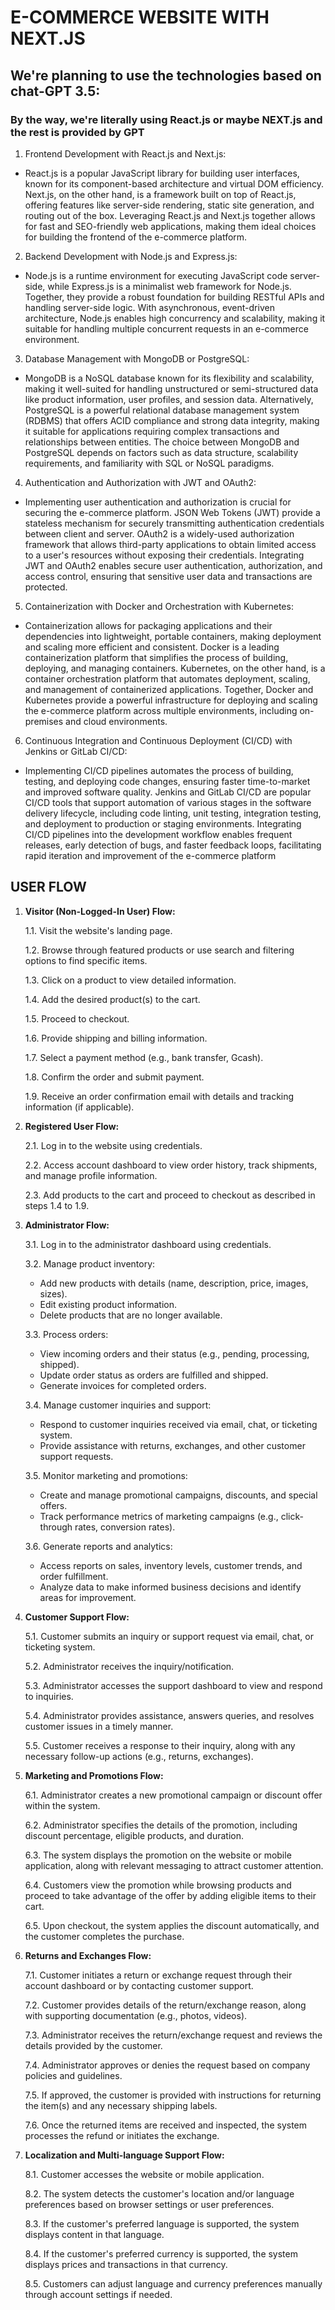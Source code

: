 # E-COMMERCE WEBSITE WITH NEXT.JS

## We're planning to use the technologies based on chat-GPT 3.5:
### By the way, we're literally using React.js or maybe NEXT.js and the rest is provided by GPT
1. Frontend Development with React.js and Next.js:
- React.js is a popular JavaScript library for building user interfaces, known for its component-based architecture and virtual DOM efficiency. Next.js, on the other hand, is a framework built on top of React.js, offering features like server-side rendering, static site generation, and routing out of the box. Leveraging React.js and Next.js together allows for fast and SEO-friendly web applications, making them ideal choices for building the frontend of the e-commerce platform.

2. Backend Development with Node.js and Express.js:
- Node.js is a runtime environment for executing JavaScript code server-side, while Express.js is a minimalist web framework for Node.js. Together, they provide a robust foundation for building RESTful APIs and handling server-side logic. With asynchronous, event-driven architecture, Node.js enables high concurrency and scalability, making it suitable for handling multiple concurrent requests in an e-commerce environment.

3. Database Management with MongoDB or PostgreSQL:
- MongoDB is a NoSQL database known for its flexibility and scalability, making it well-suited for handling unstructured or semi-structured data like product information, user profiles, and session data. Alternatively, PostgreSQL is a powerful relational database management system (RDBMS) that offers ACID compliance and strong data integrity, making it suitable for applications requiring complex transactions and relationships between entities. The choice between MongoDB and PostgreSQL depends on factors such as data structure, scalability requirements, and familiarity with SQL or NoSQL paradigms.

4. Authentication and Authorization with JWT and OAuth2:
- Implementing user authentication and authorization is crucial for securing the e-commerce platform. JSON Web Tokens (JWT) provide a stateless mechanism for securely transmitting authentication credentials between client and server. OAuth2 is a widely-used authorization framework that allows third-party applications to obtain limited access to a user's resources without exposing their credentials. Integrating JWT and OAuth2 enables secure user authentication, authorization, and access control, ensuring that sensitive user data and transactions are protected.

5. Containerization with Docker and Orchestration with Kubernetes:
- Containerization allows for packaging applications and their dependencies into lightweight, portable containers, making deployment and scaling more efficient and consistent. Docker is a leading containerization platform that simplifies the process of building, deploying, and managing containers. Kubernetes, on the other hand, is a container orchestration platform that automates deployment, scaling, and management of containerized applications. Together, Docker and Kubernetes provide a powerful infrastructure for deploying and scaling the e-commerce platform across multiple environments, including on-premises and cloud environments.

6. Continuous Integration and Continuous Deployment (CI/CD) with Jenkins or GitLab CI/CD:
- Implementing CI/CD pipelines automates the process of building, testing, and deploying code changes, ensuring faster time-to-market and improved software quality. Jenkins and GitLab CI/CD are popular CI/CD tools that support automation of various stages in the software delivery lifecycle, including code linting, unit testing, integration testing, and deployment to production or staging environments. Integrating CI/CD pipelines into the development workflow enables frequent releases, early detection of bugs, and faster feedback loops, facilitating rapid iteration and improvement of the e-commerce platform

## USER FLOW

1. **Visitor (Non-Logged-In User) Flow:**
    
    1.1. Visit the website's landing page.
    
    1.2. Browse through featured products or use search and filtering options to find specific items.
    
    1.3. Click on a product to view detailed information.
    
    1.4. Add the desired product(s) to the cart.
    
    1.5. Proceed to checkout.
    
    1.6. Provide shipping and billing information.
    
    1.7. Select a payment method (e.g., bank transfer, Gcash).
    
    1.8. Confirm the order and submit payment.
    
    1.9. Receive an order confirmation email with details and tracking information (if applicable).
    
2. **Registered User Flow:**
    
    2.1. Log in to the website using credentials.
    
    2.2. Access account dashboard to view order history, track shipments, and manage profile information.
    
    2.3. Add products to the cart and proceed to checkout as described in steps 1.4 to 1.9.
    
3. **Administrator Flow:**
    
    3.1. Log in to the administrator dashboard using credentials.
    
    3.2. Manage product inventory:
    - Add new products with details (name, description, price, images, sizes).
    - Edit existing product information.
    - Delete products that are no longer available.
    
    3.3. Process orders:
    - View incoming orders and their status (e.g., pending, processing, shipped).
    - Update order status as orders are fulfilled and shipped.
    - Generate invoices for completed orders.
    
    3.4. Manage customer inquiries and support:
    - Respond to customer inquiries received via email, chat, or ticketing system.
    - Provide assistance with returns, exchanges, and other customer support requests.
    
    3.5. Monitor marketing and promotions:
    - Create and manage promotional campaigns, discounts, and special offers.
    - Track performance metrics of marketing campaigns (e.g., click-through rates, conversion rates).
    
    3.6. Generate reports and analytics:
    - Access reports on sales, inventory levels, customer trends, and order fulfillment.
    - Analyze data to make informed business decisions and identify areas for improvement.
    
4. **Customer Support Flow:**
    
    5.1. Customer submits an inquiry or support request via email, chat, or ticketing system.
    
    5.2. Administrator receives the inquiry/notification.
    
    5.3. Administrator accesses the support dashboard to view and respond to inquiries.
    
    5.4. Administrator provides assistance, answers queries, and resolves customer issues in a timely manner.
    
    5.5. Customer receives a response to their inquiry, along with any necessary follow-up actions (e.g., returns, exchanges).
    
5. **Marketing and Promotions Flow:**
    
    6.1. Administrator creates a new promotional campaign or discount offer within the system.
    
    6.2. Administrator specifies the details of the promotion, including discount percentage, eligible products, and duration.
    
    6.3. The system displays the promotion on the website or mobile application, along with relevant messaging to attract customer attention.
    
    6.4. Customers view the promotion while browsing products and proceed to take advantage of the offer by adding eligible items to their cart.
    
    6.5. Upon checkout, the system applies the discount automatically, and the customer completes the purchase.
    
6. **Returns and Exchanges Flow:**
    
    7.1. Customer initiates a return or exchange request through their account dashboard or by contacting customer support.
    
    7.2. Customer provides details of the return/exchange reason, along with supporting documentation (e.g., photos, videos).
    
    7.3. Administrator receives the return/exchange request and reviews the details provided by the customer.
    
    7.4. Administrator approves or denies the request based on company policies and guidelines.
    
    7.5. If approved, the customer is provided with instructions for returning the item(s) and any necessary shipping labels.
    
    7.6. Once the returned items are received and inspected, the system processes the refund or initiates the exchange.
    
7. **Localization and Multi-language Support Flow:**
    
    8.1. Customer accesses the website or mobile application.
    
    8.2. The system detects the customer's location and/or language preferences based on browser settings or user preferences.
    
    8.3. If the customer's preferred language is supported, the system displays content in that language.
    
    8.4. If the customer's preferred currency is supported, the system displays prices and transactions in that currency.
    
    8.5. Customers can adjust language and currency preferences manually through account settings if needed.